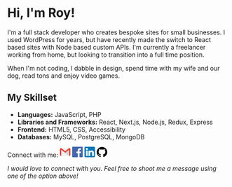 # Hi, I'm Roy!

I'm a full stack developer who creates bespoke sites for small businesses. I used WordPress for years, but have recently made the switch to React based sites with Node based custom APIs. I'm currently a freelancer working from home, but looking to transition into a full time position.

When I'm not coding, I dabble in design, spend time with my wife and our dog, read tons and enjoy video games.

## My Skillset

- **Languages:** JavaScript, PHP
- **Libraries and Frameworks:** React, Next.js, Node.js, Redux, Express
- **Frontend:** HTML5, CSS, Accessibility
- **Databases:** MySQL, PostgreSQL, MongoDB

Connect with me:
[![Gmail](https://github.com/royanger/royanger/blob/master/images/gmail-24.png)][gmail]
[![Facebook](https://github.com/royanger/royanger/blob/master/images/facebook-24.png)][facebook]
[![LinkedIn](https://github.com/royanger/royanger/blob/master/images/linkedin-24.png)][linkedin]
[![GitHub](https://github.com/royanger/royanger/blob/master/images/github-24.png)][github]

_I would love to connect with you. Feel free to shoot me a message using one of the option above!_

[gmail]: mailto:royanger@gmail.com
[facebook]: facebook.com/royanger
[linkedin]: https://www.linkedin.com/in/royanger/
[github]: https://github.com/royanger

